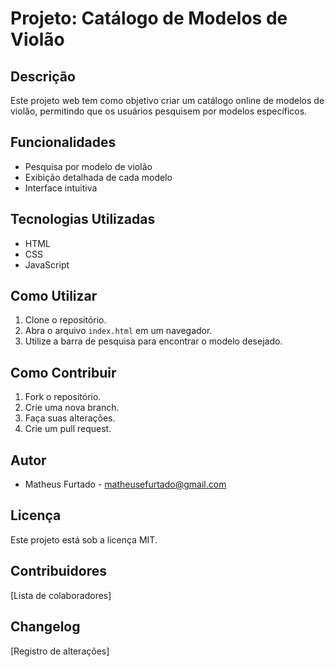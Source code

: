 # Projeto: Catálogo de Modelos de Violão

## Descrição
Este projeto web tem como objetivo criar um catálogo online de modelos de violão, permitindo que os usuários pesquisem por modelos específicos.

## Funcionalidades
* Pesquisa por modelo de violão
* Exibição detalhada de cada modelo
* Interface intuitiva

## Tecnologias Utilizadas
* HTML
* CSS
* JavaScript

## Como Utilizar
1. Clone o repositório.
2. Abra o arquivo `index.html` em um navegador.
3. Utilize a barra de pesquisa para encontrar o modelo desejado.

## Como Contribuir
1. Fork o repositório.
2. Crie uma nova branch.
3. Faça suas alterações.
4. Crie um pull request.

## Autor
* Matheus Furtado - matheusefurtado@gmail.com

## Licença
Este projeto está sob a licença MIT.

## Contribuidores
[Lista de colaboradores]

## Changelog
[Registro de alterações]
